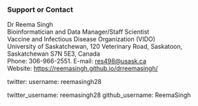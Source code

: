 
### Support or Contact

Dr Reema Singh <br/>
Bioinformatician and Data Manager/Staff Scientist <br/>
Vaccine and Infectious Disease Organization (VIDO)<br/>
University of Saskatchewan, 120 Veterinary Road, Saskatoon, Saskatchewan S7N 5E3, Canada <br/>
Phone: 306-966-2551. E-mail: res498@usask.ca <br/> 
Website: https://reemasingh.github.io/drreemasingh/ <br/>



twitter: username: reemasingh28

twitter_username: reemasingh28
github_username: ReemaSingh
